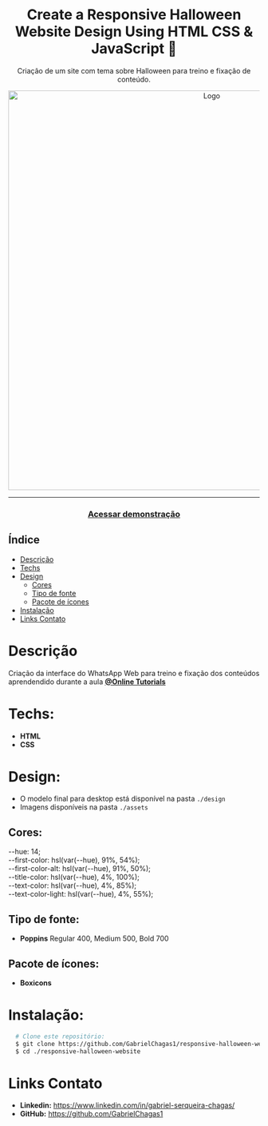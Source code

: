 <div align="center">
    <h1 align="center">Create a Responsive Halloween Website Design Using HTML CSS & JavaScript 🎃</h1>
    <p>Criação de um site com tema sobre Halloween para treino e fixação de conteúdo.</p>
    <img src="./design/mockup.png" alt="Logo" width="800">
</div>

---
<h3 align="center">
  <a href="https://responsive-halloween-website.vercel.app/">Acessar demonstração</a>
</h3>

## Índice

* [Descrição](#descrição)
* [Techs](#techs)
* [Design](#design)
  * [Cores](#cores)
  * [Tipo de fonte](#tipo-de-fonte)
  * [Pacote de ícones](#pacote-de-ícones)
* [Instalação](#instalação)
* [Links Contato](#links-contato)

# Descrição
Criação da interface do WhatsApp Web para treino e fixação dos conteúdos aprendendido durante a aula [**@Online Tutorials**](https://www.youtube.com/watch?v=2vfT5nwNvNo)

# Techs: 
- **HTML**
- **CSS**

# Design:
- O modelo final para desktop está disponível na pasta `./design`
- Imagens disponíveis na pasta `./assets`<br>

## Cores:
--hue: 14;<br>
--first-color: hsl(var(--hue), 91%, 54%);<br>
--first-color-alt: hsl(var(--hue), 91%, 50%);<br>
--title-color: hsl(var(--hue), 4%, 100%);<br>
--text-color: hsl(var(--hue), 4%, 85%);<br>
--text-color-light: hsl(var(--hue), 4%, 55%);<br>

## Tipo de fonte:
- **Poppins** Regular 400, Medium 500, Bold 700


## Pacote de ícones:
- **Boxicons**

# Instalação:
```bash
  # Clone este repositório:
  $ git clone https://github.com/GabrielChagas1/responsive-halloween-website.git
  $ cd ./responsive-halloween-website
```

# Links Contato
- **Linkedin:** https://www.linkedin.com/in/gabriel-serqueira-chagas/<br>
- **GitHub:** https://github.com/GabrielChagas1<br>